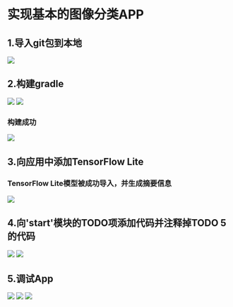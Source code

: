 # 实现基本的图像分类APP
## 1.导入git包到本地
![](./image/F370C032E986E30DCB201B5661207A76.png)
## 2.构建gradle
![](./image/1BF234A26A9FA6F5456C24BFD5CD8316.png)
![](./image/27E31C68B030E7BCAEE9E9BA6D0B69AD.png)
### 构建成功
![](./image/8AF149E2B4339C1F8A784D1D707350B1.png)
## 3.向应用中添加TensorFlow Lite
### TensorFlow Lite模型被成功导入，并生成摘要信息
![](./image/494B17ED02E5AB126D2176942F257257.png)
## 4.向'start'模块的TODO项添加代码并注释掉TODO 5的代码
![](./image/{E9B8D122-9DFA-40a3-B943-7B5ED8DF621C}.png)
![](./image/{D96358DA-BEFE-4b6d-ABD7-88679E0E5EFD}.png)
## 5.调试App
![](./image/C525B4086087EFC34845818F9C24AB64.jpg)
![](./image/2916D9D48788487A3B5D44769BB5012C.jpg)
![](./image/D9FD4AE0B715EC449A020FD531F50F3F.jpg)